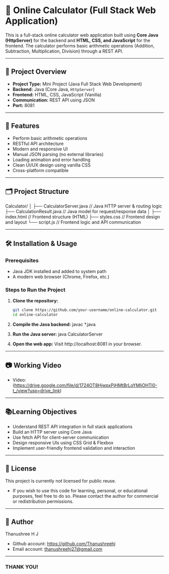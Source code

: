 # 🔢 Online Calculator (Full Stack Web Application)

This is a full-stack online calculator web application built using **Core Java (HttpServer)** for the backend and **HTML, CSS, and JavaScript** for the frontend. The calculator performs basic arithmetic operations (Addition, Subtraction, Multiplication, Division) through a REST API.

---

## 📌 Project Overview

- **Project Type:** Mini Project (Java Full Stack Web Development)
- **Backend:** Java (Core Java, `HttpServer`)
- **Frontend:** HTML, CSS, JavaScript (Vanilla)
- **Communication:** REST API using JSON
- **Port:** 8081

---

## 🎯 Features

- Perform basic arithmetic operations
- RESTful API architecture
- Modern and responsive UI
- Manual JSON parsing (no external libraries)
- Loading animation and error handling
- Clean UI/UX design using vanilla CSS
- Cross-platform compatible

---

## 🗂️ Project Structure

Calculator/
│
├── CalculatorServer.java // Java HTTP server & routing logic
├── CalculationResult.java // Java model for request/response data
│
├── index.html // Frontend structure (HTML)
├── styles.css // Frontend design and layout
└── script.js // Frontend logic and API communication


---

## 🛠️ Installation & Usage

### Prerequisites

- Java JDK installed and added to system path
- A modern web browser (Chrome, Firefox, etc.)

### Steps to Run the Project

1. **Clone the repository:**
   ```bash
   git clone https://github.com/your-username/online-calculator.git
   cd online-calculator

2. **Compile the Java backend:**
   javac *.java

3. **Run the Java server:**
   java CalculatorServer

4. **Open the web app:**
   Visit http://localhost:8081 in your browser.

---

## 📷 Working Video
- Video: (https://drive.google.com/file/d/1724OT8HjwpxPjHMtBrLoYMljOHTl0-t_/view?usp=drive_link)

---

## 📚Learning Objectives
- Understand REST API integration in full stack applications
- Build an HTTP server using Core Java
- Use fetch API for client-server communication
- Design responsive UIs using CSS Grid & Flexbox
- Implement user-friendly frontend validation and interaction

---

## 📄 License

This project is currently not licensed for public reuse.
- If you wish to use this code for learning, personal, or educational purposes, feel free to do so. Please contact the author for commercial or redistribution permissions.

---

## 👤 Author

Thanushree H J
- Github account: https://github.com/Thanushreehj
- Email account: thanushreehj27@gmail.com

---

### THANK YOU!

